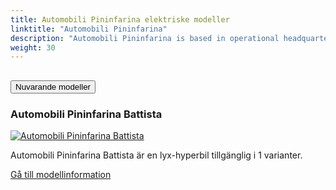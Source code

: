 ```yaml
---
title: Automobili Pininfarina elektriske modeller
linktitle: "Automobili Pininfarina"
description: "Automobili Pininfarina is based in operational headquarters in Munich, Germany, with a team of experienced automotive executives from luxury and premium car brands."
weight: 30
---
```

<!-- markdownlint-disable MD033 -->
<!-- markdownlint-disable MD010 -->


<div class="accordion" id="accordionPanelsStayOpenExample">
    <div class="accordion-item">
        <h2 class="accordion-header">
            <button class="accordion-button" type="button" data-bs-toggle="collapse" data-bs-target="#panelsStayOpen-collapseOne" aria-expanded="true" aria-controls="panelsStayOpen-collapseOne">
                        Nuvarande modeller
            </button>
        </h2>
        <div id="panelsStayOpen-collapseOne" class="accordion-collapse collapse show">
            <div class="accordion-body">
    <div class="container p-3 mb-4 bg-body-tertiary rounded border">
        <h3>Automobili Pininfarina Battista</h3>
        <div class="row">
            <div class="col col-12 col-md-6">
                <a href="battista">
                    <img src="https://media.evkx.net/multimedia/models/automobili_pininfarina/battista/battista/main_1_st.jpg" class="img-fluid" alt="Automobili Pininfarina Battista" >
                </a>
            </div>
            <div class="col col-12 col-md-6"><p>
Automobili Pininfarina Battista är en lyx-hyperbil tillgänglig i 1 varianter.
</p>
	<a href="battista/" class="btn btn-outline-primary" role="button">Gå till modellinformation</a>
		</div>
	</div>
</div>
        </div>
    </div>
</div></div>
